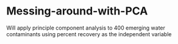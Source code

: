 # Messing-around-with-PCA
Will apply principle component analysis to 400 emerging water contaminants using percent recovery as the independent variable
